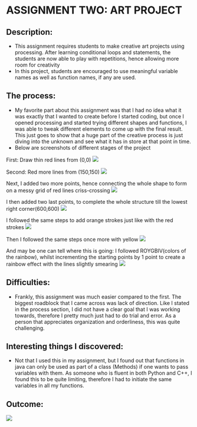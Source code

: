 # ASSIGNMENT TWO: ART PROJECT

## Description:
- This assignment requires students to make creative art projects using processing. After learning conditional loops and statements, the students are now able to play with repetitions, hence allowing more room for creativity
- In this project, students are encouraged to use meaningful variable names as well as function names, if any are used.

## The process:
- My favorite part about this assignment was that I had no idea what it was exactly that I wanted to create before I started coding, but once I opened processing and started trying different shapes and functions, I was able to tweak different elements to come up with the final result. This just goes to show that a huge part of the creative process is just diving into the unknown and see what it has in store at that point in time.
- Below are screenshots of different stages of the project

First: Draw thin red lines from (0,0) 
![](Media/neldas_art_1.PNG)

Second: Red more lines from (150,150)
![](Media/neldas_art_2.PNG)

Next, I added two more points, hence connecting the whole shape to form on a messy grid of red lines criss-crossing
![](Media/neldas_art_3.PNG)

I then added two last points, to complete the whole structure till the lowest right corner(600,600)
![](Media/neldas_art_4.PNG)

I followed the same steps to add orange strokes just like with the red strokes
![](Media/neldas_art_5.PNG)

Then I followed the same steps once more with yellow
![](Media/neldas_art_6.PNG)

And may be one can tell where this is going: I followed ROYGBIV(colors of the rainbow), whilst incrementing the starting points by 1 point to create a rainbow effect with the lines slightly smearing
![](Media/neldas_art_7.PNG)
 


## Difficulties:
- Frankly, this assignment was much easier compared to the first. The biggest roadblock that I came across was lack of direction. Like I stated in the process section, I did not have a clear goal that I was working towards, therefore I pretty much just had to do trial and error. As a person that appreciates organization and orderliness, this was quite challenging.

## Interesting things I discovered:
- Not that I used this in my assignment, but I found out that functions in java can only be used as part of a class (Methods) if one wants to pass variables with them. As someone who is fluent in both Python and C++, I found this to be quite limiting, therefore I had to initiate the same variables in all my functions.

## Outcome:
![](Media/neldas_art_video.gif)
